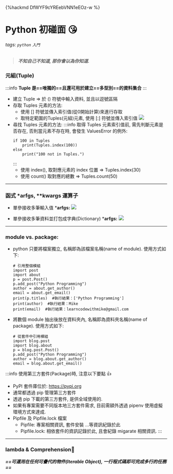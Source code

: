 {%hackmd DfWYF9cYREebVNN1eEOz-w %}

Python 初碰面 :kissing_heart:
======

###### tags: `python` `入門`

> ***不知自己不知道, 那你會以為你知道.***

### 元組(Tuple)

:::info
**Tuple 是==唯獨的==且還可用於建立==多型別==的資料集合**
:::

- 建立 Tuple => 於 () 符號中輸入資料, 並且以逗號區隔
- 存取 Tuples 元素的方法:
    - 使用 [] 符號並傳入索引值(從0開始計算)來進行存取
    - 取特定範圍的Tuples(元組)元素, 使用 [:] 符號並傳入索引值 ![](https://i.imgur.com/QtiTV3A.png)
- 尋找 Tuples 元素的方法:
    :::info
    取得 Tuples 元素索引值前, 需先判斷元素是否存在, 否則當元素不存在時, 會發生 ValuesError 的例外:
    ```python=16
    if 100 in Tuples
        print(Tuples.index(100))
    else
        print("100 not in Tuples.")
    ```
    :::
    - 使用 index(), 取對應元素的 index 位置 => Tuples.index(30)
    - 使用 count() 取對應的總數 => Tuples.count(50)

------

### 函式 *arfgs, **kwargs 運算子

- 單參接收多筆輸入值 ***arfgs:**
![](https://i.imgur.com/naFp6C3.png)

- 單參接收多筆資料並打包成字典(Dictionary) ***arfgs:**
![](https://i.imgur.com/Ilu3HXH.png)

------

### module vs. package:

- python 只要將檔案獨立, 名稱即為該檔案名稱(name of module). 使用方式如下:
    ```python=1
    # 引用整個模組
    import post
    import about
    p = post.Post()
    p.add_post("Python Programming")
    author = about.get_author()
    email = about.get_email()
    print(p.titles)  #執行結果：['Python Programming']
    print(author)  #執行結果：Mike
    print(email)  #執行結果：learncodewithmike@gmail.com
    ```

- 將數個 module 抽出後放在資料夾內, 名稱即為資料夾名稱(name of package). 使用方式如下:
    ```python=1
    # 從套件中引用模組
    import blog.post
    import blog.about
    p = blog.post.Post()
    p.add_post("Python Programming")
    author = blog.about.get_author()
    email = blog.about.get_email()
    ```

:::info
使用第三方套件(Package)時, 注意以下要點 :+1:
- PyPI 套件庫位於: https://pypi.org
- 通常都透過 pip 管理第三方套件
- 透過 pip 下載的第三方套件, 是供全域使用的.
- 如果有專案需要不同版本地三方套件需求, 目前需額外透過 pipenv 使用虛擬環境方式來達成.
- Pipfile 及 Pipfile.lock 檔案
    - Pipfile: 專案相關資訊, 套件安裝 ...等資訊紀錄於此
    - Pipfile.lock: 相依套件的資訊記錄於此, 且會紀錄 migarate 相關資訊.
:::
------

### lambda & Comprehension:rocket: 

***==可運用在任何可疊代的物件(Iterable Object), 一行程式碼即可完成多行的任務==***